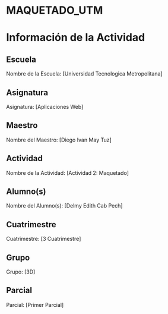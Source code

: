# MAQUETADO_UTM
# Información de la Actividad

## Escuela
Nombre de la Escuela: [Universidad Tecnologica Metropolitana]

## Asignatura
Asignatura: [Aplicaciones Web]

## Maestro
Nombre del Maestro: [Diego Ivan May Tuz]

## Actividad
Nombre de la Actividad: [Actividad 2: Maquetado]

## Alumno(s)
Nombre del Alumno(s): [Delmy Edith Cab Pech]

## Cuatrimestre
Cuatrimestre: [3 Cuatrimestre]

## Grupo
Grupo: [3D]

## Parcial
Parcial: [Primer Parcial]
